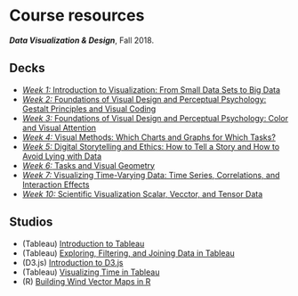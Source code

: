 # Course resources
***Data Visualization &amp; Design***, Fall 2018. 

## Decks
* [*Week 1:* Introduction to Visualization: From Small Data Sets to Big Data](https://github.com/emilyfuhrman/datavis_design/blob/master/2018_Fall/Decks/Week_01.pdf)
* [*Week 2:* Foundations of Visual Design and Perceptual Psychology: Gestalt Principles and Visual Coding](https://github.com/emilyfuhrman/datavis_design/blob/master/2018_Fall/Decks/Week_02.pdf)
* [*Week 3:* Foundations of Visual Design and Perceptual Psychology: Color and Visual Attention](https://github.com/emilyfuhrman/datavis_design/blob/master/2018_Fall/Decks/Week_03.pdf)
* [*Week 4:* Visual Methods: Which Charts and Graphs for Which Tasks?](https://github.com/emilyfuhrman/datavis_design/blob/master/2018_Fall/Decks/Week_04.pdf)
* [*Week 5:* Digital Storytelling and Ethics: How to Tell a Story and How to Avoid Lying with Data](https://github.com/emilyfuhrman/datavis_design/blob/master/2018_Fall/Decks/Week_05.pdf)
* [*Week 6:* Tasks and Visual Geometry](https://github.com/emilyfuhrman/datavis_design/blob/master/2018_Fall/Decks/Week_06.pdf)
* [*Week 7:* Visualizing Time-Varying Data: Time Series, Correlations, and Interaction Effects](https://github.com/emilyfuhrman/datavis_design/blob/master/2018_Fall/Decks/Week_07.pdf)
* [*Week 10:* Scientific Visualization Scalar, Vecctor, and Tensor Data](https://github.com/emilyfuhrman/datavis_design/blob/master/2018_Fall/Decks/Week_10.pdf)

## Studios
* (Tableau) [Introduction to Tableau](https://github.com/emilyfuhrman/datavis_design/blob/master/2018_Fall/Studios/01_Introduction_to_Tableau.md)
* (Tableau) [Exploring, Filtering, and Joining Data in Tableau](https://github.com/emilyfuhrman/datavis_design/blob/master/2018_Fall/Studios/02_Exploring_Filtering_and_Joining_Data_in_Tableau.md)
* (D3.js) [Introduction to D3.js](https://github.com/emilyfuhrman/datavis_design/blob/master/2018_Fall/Studios/03_Introduction_to_D3.md)
* (Tableau) [Visualizing Time in Tableau](https://github.com/emilyfuhrman/datavis_design/blob/master/2018_Fall/Studios/04_Visualizing_Time_in_Tableau.md)
* (R) [Building Wind Vector Maps in R](https://github.com/emilyfuhrman/datavis_design/blob/master/2018_Fall/Studios/05_Building_Wind_Vector_Maps_in_R.md)
